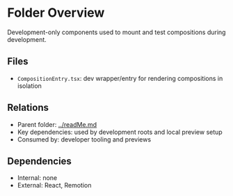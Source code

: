 # Folder Overview

Development-only components used to mount and test compositions during development.

## Files

- `CompositionEntry.tsx`: dev wrapper/entry for rendering compositions in isolation

## Relations

- Parent folder: [../readMe.md](../readMe.md)
- Key dependencies: used by development roots and local preview setup
- Consumed by: developer tooling and previews

## Dependencies

- Internal: none
- External: React, Remotion
